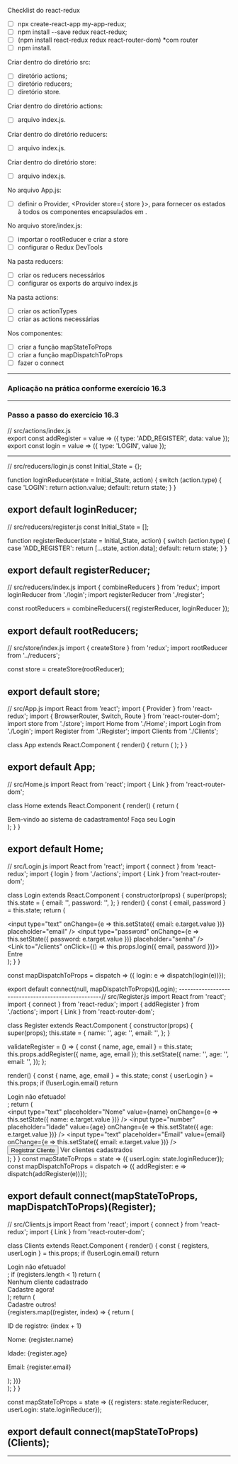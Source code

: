 Checklist do react-redux

 - [ ] npx create-react-app my-app-redux;
 - [ ] npm install --save redux react-redux;
 - [ ] (npm install react-redux redux react-router-dom) *com router
 - [ ] npm install.

Criar dentro do diretório src:

 - [ ] diretório actions;
 - [ ] diretório reducers;
 - [ ] diretório store.

Criar dentro do diretório actions:

 - [ ] arquivo index.js.

Criar dentro do diretório reducers:

 - [ ] arquivo index.js.

Criar dentro do diretório store:

 - [ ] arquivo index.js.

No arquivo App.js:

 - [ ] definir o Provider, <Provider store={ store }>, para fornecer os estados à todos os componentes encapsulados em <App />.

No arquivo store/index.js:

 - [ ] importar o rootReducer e criar a store
 - [ ] configurar o Redux DevTools

Na pasta reducers:

 - [ ] criar os reducers necessários
 - [ ] configurar os exports do arquivo index.js

Na pasta actions:

 - [ ] criar os actionTypes
 - [ ] criar as actions necessárias

Nos componentes:

 - [ ] criar a função mapStateToProps
 - [ ] criar a função mapDispatchToProps
 - [ ] fazer o connect

 ------------------------------------------------
 ### Aplicação na prática conforme exercício 16.3

-----------------------------------------------------

### Passo a passo do exercício 16.3


// src/actions/index.js  
export const addRegister = value => ({ type: 'ADD_REGISTER', data: value });
export const login = value => ({ type: 'LOGIN', value });

---------------------------------------------------
// src/reducers/login.js
const Initial_State = {};

function loginReducer(state = Initial_State, action) {
  switch (action.type) {
    case 'LOGIN':
      return action.value;
    default:
      return state;
  }
}

export default loginReducer;
---------------------------------------------------
// src/reducers/register.js
const Initial_State = [];

function registerReducer(state = Initial_State, action) {
  switch (action.type) {
    case 'ADD_REGISTER':
      return [...state, action.data];
    default:
      return state;
  }
}

export default registerReducer;
---------------------------------------------------
// src/reducers/index.js
import { combineReducers } from 'redux';
import loginReducer from './login';
import registerReducer from './register';

const rootReducers = combineReducers({ registerReducer, loginReducer });

export default rootReducers;
---------------------------------------------------
// src/store/index.js
import { createStore } from 'redux';
import rootReducer from '../reducers';

const store = createStore(rootReducer);

export default store;
---------------------------------------------------
// src/App.js
import React from 'react';
import { Provider } from 'react-redux';
import { BrowserRouter, Switch, Route } from 'react-router-dom';
import store from './store';
import Home from './Home';
import Login from './Login';
import Register from './Register';
import Clients from './Clients';

class App extends React.Component {
  render() {
    return (
      <Provider store={store}>
        <BrowserRouter>
          <Switch>
            <Route exact path="/" component={Home} />
            <Route path="/login" component={Login} />
            <Route path="/register" component={Register} />
            <Route path="/clients" component={Clients} />
          </Switch>
        </BrowserRouter>
      </Provider>
    );
  }
}

export default App;
---------------------------------------------------
// src/Home.js
import React from 'react';
import { Link } from 'react-router-dom';

class Home extends React.Component {
  render() {
    return (
      <div>
        Bem-vindo ao sistema de cadastramento!
        <Link to="/Login">Faça seu Login</Link>
      </div>
    );
  }
}

export default Home;
---------------------------------------------------
// src/Login.js
import React from 'react';
import { connect } from 'react-redux';
import { login } from './actions';
import { Link } from 'react-router-dom';

class Login extends React.Component {
  constructor(props) {
    super(props);
    this.state = {
      email: '',
      password: '',
    };
  }
  render() {
    const { email, password } = this.state;
    return (
      <div>
        <div>
          <input
            type="text"
            onChange={e => this.setState({ email: e.target.value })}
            placeholder="email"
          />
          <input
            type="password"
            onChange={e => this.setState({ password: e.target.value })}
            placeholder="senha"
          />
        </div>
        <Link
          to="/clients"
          onClick={() => this.props.login({ email, password })}>
          Entre
        </Link>
      </div>
    );
  }
}

const mapDispatchToProps = dispatch => ({
  login: e => dispatch(login(e))});

export default connect(null, mapDispatchToProps)(Login);
---------------------------------------------------// src/Register.js
import React from 'react';
import { connect } from 'react-redux';
import { addRegister } from './actions';
import { Link } from 'react-router-dom';

class Register extends React.Component {
  constructor(props) {
    super(props);
    this.state = {
      name: '',
      age: '',
      email: '',
    };
  }

  validateRegister = () => {
    const { name, age, email } = this.state;
    this.props.addRegister({ name, age, email });
    this.setState({
      name: '',
      age: '',
      email: '',
    });
  };

  render() {
    const { name, age, email } = this.state;
    const { userLogin } = this.props;
    if (!userLogin.email) return <div>Login não efetuado!</div>;
    return (
      <div>
        <div>
          <input
            type="text"
            placeholder="Nome"
            value={name}
            onChange={e => this.setState({ name: e.target.value })}
          />
          <input
            type="number"
            placeholder="Idade"
            value={age}
            onChange={e => this.setState({ age: e.target.value })}
          />
          <input
            type="text"
            placeholder="Email"
            value={email}
            onChange={e => this.setState({ email: e.target.value })}
          />
        </div>
        <button onClick={this.validateRegister}>Registrar Cliente</button>
        <Link to="/clients">Ver clientes cadastrados</Link>
      </div>
    );
  }
}
const mapStateToProps = state => ({
  userLogin: state.loginReducer});
const mapDispatchToProps = dispatch => ({
  addRegister: e => dispatch(addRegister(e))});

export default connect(mapStateToProps, mapDispatchToProps)(Register);
---------------------------------------------------
// src/Clients.js
import React from 'react';
import { connect } from 'react-redux';
import { Link } from 'react-router-dom';

class Clients extends React.Component {
  render() {
    const { registers, userLogin } = this.props;
    if (!userLogin.email) return <div>Login não efetuado!</div>;
    if (registers.length < 1)
      return (
        <div>
          <div>Nenhum cliente cadastrado</div>
          <Link to="/register">Cadastre agora!</Link>
        </div>
      );
    return (
      <div>
        <Link to="/register">Cadastre outros!</Link>
        <div>
          {registers.map((register, index) => {
            return (
              <div key={register.email}>
                <p>ID de registro: {index + 1}</p>
                <p>Nome: {register.name}</p>
                <p>Idade: {register.age}</p>
                <p>Email: {register.email}</p>
              </div>
            );
          })}
        </div>
      </div>
    );
  }
}

const mapStateToProps = state => ({
  registers: state.registerReducer,
  userLogin: state.loginReducer});

export default connect(mapStateToProps)(Clients);
---------------------------------------------------
---------------------------------------------------
